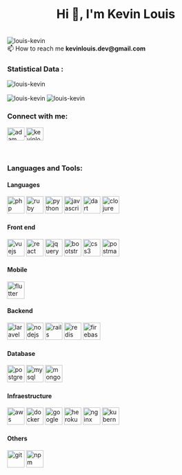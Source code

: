 <h1 align="center">Hi 👋, I'm Kevin Louis</h1>
<br>
 <img src="https://komarev.com/ghpvc/?username=louis-kevin&color=ff79c6&style=for-the-badge" alt="louis-kevin" />
 <br>
📫 How to reach me <b>kevinlouis.dev@gmail.com</b>
 
<h3>Statistical Data :</h3>
<p>
    <img align="center"
        src="https://github-profile-trophy.vercel.app/?username=ryo-ma&theme=dracula&row=1&column=6&no-frame=true"
        alt="louis-kevin"
        bg_color=#808080/>
</p>
<p>
    <img align="center"
        src="https://github-readme-stats.vercel.app/api/top-langs?username=louis-kevin&layout=compact&hide=php,html&langs_count=10&title_color=ff79c6&bg_color=282a36&text_color=ffffff&hide_border=true"
        alt="louis-kevin"
        bg_color=#808080/>
 <img align="center"
        src="https://github-readme-stats.vercel.app/api?username=louis-kevin&hide_rank=true&count_private=true&line_height=28&card_width=307&show_icons=true&title_color=ff79c6&bg_color=282a36&text_color=ffffff&hide_border=true"
        alt="louis-kevin" />    
</p>
<p>
        
</p>


<h3 align="left">Connect with me:</h3>
<p align="left">
    <a href="https://www.linkedin.com/in/kevin-louis-santos-303160120/" target="blank">
        <img
            align="center"
            src="https://raw.githubusercontent.com/rahuldkjain/github-profile-readme-generator/master/src/images/icons/Social/linked-in-alt.svg"
            alt="adam pithewan" height="30" width="40" />
    </a>
    <a href="https://instagram.com/kevinlouis.js" target="blank"><img
            align="center"
            src="https://raw.githubusercontent.com/rahuldkjain/github-profile-readme-generator/master/src/images/icons/Social/instagram.svg"
            alt="kevinlouis.js" height="30" width="40" /></a>
</p>

<br>

<h3 align="left">Languages and Tools:</h3>

<h4>Languages</h4>
<p align="left">
    <img 
        src="https://github.com/railwayapp/devicons/blob/main/static/i/php.svg"
        alt="php"
        width="40" height="40" />
    <img
        src="https://github.com/railwayapp/devicons/blob/main/static/i/ruby.svg"
        alt="ruby"
        width="40" height="40" />
    <img
        src="https://github.com/railwayapp/devicons/blob/main/static/i/python.svg"
        alt="python"
        width="40" height="40" />
    <img
        src="https://github.com/railwayapp/devicons/blob/main/static/i/javascript.svg"
        alt="javascript"
        width="40" height="40" />
    <img
        src="https://github.com/railwayapp/devicons/blob/main/static/i/dart.svg"
        alt="dart"
        width="40" height="40" />
    <img
        src="https://github.com/railwayapp/devicons/blob/main/static/i/clojure.svg"
        alt="clojure"
        width="40" height="40" />
</p>

<h4>Front end</h4>
<p align="left">
    <img
        src="https://github.com/railwayapp/devicons/blob/main/static/i/vuejs.svg"
        alt="vuejs"
        width="40" height="40" />
    <img
        src="https://github.com/railwayapp/devicons/blob/main/static/i/react.svg"
        alt="react"
        width="40" height="40" />
    <img
        src="https://github.com/railwayapp/devicons/blob/main/static/i/jquery.svg"
        alt="jquery"
        width="40" height="40" />
    <img
        src="https://github.com/railwayapp/devicons/blob/main/static/i/bootstrap.svg"
        alt="bootstrap"
        width="40" height="40" />
    <img
        src="https://github.com/railwayapp/devicons/blob/main/static/i/css3.svg"
        alt="css3"
        width="40" height="40" />
    <img
        src="https://github.com/railwayapp/devicons/blob/main/static/i/postman.svg"
        alt="postman"
        width="40" height="40" />
</p>
<h4>Mobile</h4>
<p align="left">
    <img
        src="https://github.com/railwayapp/devicons/blob/main/static/i/flutter.svg"
        alt="flutter"
        width="40" height="40" />
</p>
 
<h4>Backend</h4>
<p align="left">
    <img
        src="https://github.com/railwayapp/devicons/blob/main/static/i/laravel.svg"
        alt="laravel"
        width="40" height="40" />
    <img
        src="https://github.com/railwayapp/devicons/blob/main/static/i/nodejs.svg"
        alt="nodejs"
        width="40" height="40" />
    <img
        src="https://github.com/railwayapp/devicons/blob/main/static/i/rails.svg"
        alt="rails"
        width="40" height="40" />
    <img
        src="https://github.com/railwayapp/devicons/blob/main/static/i/redis.svg"
        alt="redis"
        width="40" height="40" />
    <img
        src="https://github.com/railwayapp/devicons/blob/main/static/i/firebase.svg"
        alt="firebase"
        width="40" height="40" />
</p>
<h4>Database</h4>
<p align="left">
    <img
        src="https://github.com/railwayapp/devicons/blob/main/static/i/postgresql.svg"
        alt="postgresql"
        width="40" height="40" />
    <img
        src="https://github.com/railwayapp/devicons/blob/main/static/i/mysql.svg"
        alt="mysql"
        width="40" height="40" />
    <img
        src="https://github.com/railwayapp/devicons/blob/main/static/i/mongodb.svg"
        alt="mongodb"
        width="40" height="40" />
</p>
<h4>Infraestructure</h4>
<p align="left">
    <img 
        src="https://github.com/railwayapp/devicons/blob/main/static/i/aws.svg"
        alt="aws"
        width="40" height="40" />
    <img
        src="https://github.com/railwayapp/devicons/blob/main/static/i/docker.svg"
        alt="docker"
        width="40" height="40" />
    <img
        src="https://github.com/railwayapp/devicons/blob/main/static/i/googlecloud.svg"
        alt="googlecloud"
        width="40" height="40" />
    <img
        src="https://github.com/railwayapp/devicons/blob/main/static/i/heroku.svg"
        alt="heroku"
        width="40" height="40" />
    <img
        src="https://github.com/railwayapp/devicons/blob/main/static/i/nginx.svg"
        alt="nginx"
        width="40" height="40" />
    <img
        src="https://github.com/railwayapp/devicons/blob/main/static/i/kubernetes.svg"
        alt="kubernetes"
        width="40" height="40" />
</p>
<h4>Others</h4>
<p align="left">
    <img 
        src="https://github.com/railwayapp/devicons/blob/main/static/i/git.svg"
        alt="git"
        width="40" height="40" />
    <img 
        src="https://github.com/railwayapp/devicons/blob/main/static/i/npm.svg"
        alt="npm"
        width="40" height="40" />
</p>

